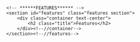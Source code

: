     <!-- ******FEATURES****** --> 
    <section id="features" class="features section">
        <div class="container text-center">
            <h2 class="title">Features</h2>
        </div><!--//container-->
    </section><!--//features-->
